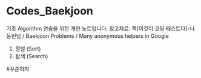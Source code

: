 # Codes_Baekjoon

기초 Algorithm 연습을 위한 개인 노트입니다.
참고자료: 책[이것이 코딩 테스트다]-나동빈님 / Baekjoon Problems / Many anonymous helpers in Google

1. 정렬 (Sort)
2. 탐색 (Search)

#꾸준하자
